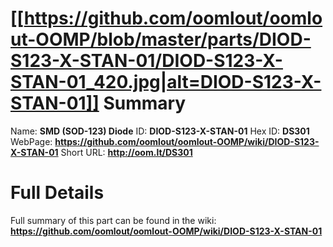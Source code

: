 
[[https://github.com/oomlout/oomlout-OOMP/blob/master/parts/DIOD-S123-X-STAN-01/DIOD-S123-X-STAN-01_420.jpg|alt=DIOD-S123-X-STAN-01]] 
Summary
=================

Name: __SMD (SOD-123) Diode__
ID: __DIOD-S123-X-STAN-01__
Hex ID: __DS301__
WebPage: __https://github.com/oomlout/oomlout-OOMP/wiki/DIOD-S123-X-STAN-01__
Short URL: __http://oom.lt/DS301__

Full Details
==========================
Full summary of this part can be found in the wiki:   
__https://github.com/oomlout/oomlout-OOMP/wiki/DIOD-S123-X-STAN-01__   

